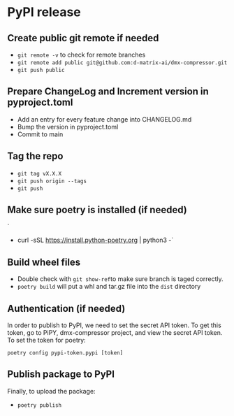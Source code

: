 # PyPI release

## Create public git remote if needed

- `git remote -v` to check for remote branches
- `git remote add public git@github.com:d-matrix-ai/dmx-compressor.git`
- `git push public`

## Prepare ChangeLog and Increment version in pyproject.toml

- Add an entry for every feature change into CHANGELOG.md
- Bump the version in pyproject.toml
- Commit to main

## Tag the repo

- `git tag vX.X.X`
- `git push origin --tags`
- `git push `

## Make sure poetry is installed (if needed)
`
- curl -sSL https://install.python-poetry.org | python3 -`

## Build wheel files

- Double check with `git show-ref`to make sure branch is taged correctly.
- `poetry build` will put a whl and tar.gz file into the `dist` directory

## Authentication (if needed)

In order to publish to PyPI, we need to set the secret API token.
To get this token, go to PiPY, dmx-compressor project, and view the secret API token.
To set the token for poetry:

`poetry config pypi-token.pypi [token]`

## Publish package to PyPI

Finally, to upload the package:
- `poetry publish`
